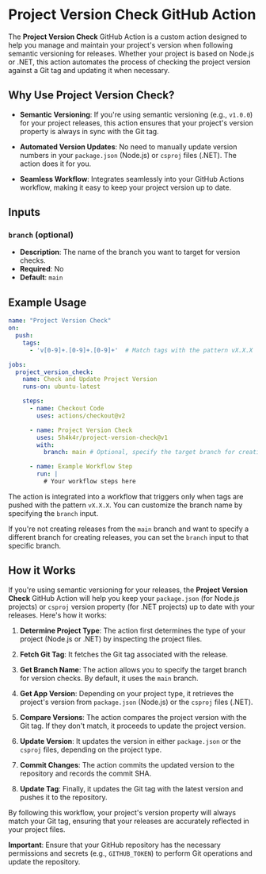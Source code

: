 # Project Version Check GitHub Action

The **Project Version Check** GitHub Action is a custom action designed to help you manage and maintain your project's version when following semantic versioning for releases. Whether your project is based on Node.js or .NET, this action automates the process of checking the project version against a Git tag and updating it when necessary.

## Why Use Project Version Check?

- **Semantic Versioning**: If you're using semantic versioning (e.g., `v1.0.0`) for your project releases, this action ensures that your project's version property is always in sync with the Git tag.

- **Automated Version Updates**: No need to manually update version numbers in your `package.json` (Node.js) or `csproj` files (.NET). The action does it for you.

- **Seamless Workflow**: Integrates seamlessly into your GitHub Actions workflow, making it easy to keep your project version up to date.

## Inputs

### `branch` (optional)

- **Description**: The name of the branch you want to target for version checks.
- **Required**: No
- **Default**: `main`

## Example Usage

```yaml
name: "Project Version Check"
on:
  push:
    tags:
      - 'v[0-9]+.[0-9]+.[0-9]+'  # Match tags with the pattern vX.X.X

jobs:
  project_version_check:
    name: Check and Update Project Version
    runs-on: ubuntu-latest

    steps:
      - name: Checkout Code
        uses: actions/checkout@v2

      - name: Project Version Check
        uses: 5h4k4r/project-version-check@v1
        with:
          branch: main # Optional, specify the target branch for creating releases

      - name: Example Workflow Step
        run: |
          # Your workflow steps here
```

The action is integrated into a workflow that triggers only when tags are pushed with the pattern `vX.X.X`. You can customize the branch name by specifying the `branch` input.

If you're not creating releases from the `main` branch and want to specify a different branch for creating releases, you can set the `branch` input to that specific branch.


## How it Works

If you're using semantic versioning for your releases, the **Project Version Check** GitHub Action will help you keep your `package.json` (for Node.js projects) or `csproj` version property (for .NET projects) up to date with your releases. Here's how it works:

1. **Determine Project Type**: The action first determines the type of your project (Node.js or .NET) by inspecting the project files.

2. **Fetch Git Tag**: It fetches the Git tag associated with the release.

3. **Get Branch Name**: The action allows you to specify the target branch for version checks. By default, it uses the `main` branch.

4. **Get App Version**: Depending on your project type, it retrieves the project's version from `package.json` (Node.js) or the `csproj` files (.NET).

5. **Compare Versions**: The action compares the project version with the Git tag. If they don't match, it proceeds to update the project version.

6. **Update Version**: It updates the version in either `package.json` or the `csproj` files, depending on the project type.

7. **Commit Changes**: The action commits the updated version to the repository and records the commit SHA.

8. **Update Tag**: Finally, it updates the Git tag with the latest version and pushes it to the repository.

By following this workflow, your project's version property will always match your Git tag, ensuring that your releases are accurately reflected in your project files.

**Important**: Ensure that your GitHub repository has the necessary permissions and secrets (e.g., `GITHUB_TOKEN`) to perform Git operations and update the repository.
